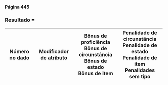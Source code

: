 
**Página 445**

### Resultado =

| Número no dado | Modificador de atributo | Bônus de proficiência<br>Bônus de circunstância<br>Bônus de estado<br>Bônus de item | Penalidade de circunstância<br>Penalidade de estado<br>Penalidade de item<br>Penalidades sem tipo |
| -------------- | ----------------------- | ----------------------------------------------------------------------------------- | ------------------------------------------------------------------------------------------------- |

